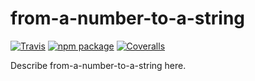 # from-a-number-to-a-string

[![Travis][build-badge]][build]
[![npm package][npm-badge]][npm]
[![Coveralls][coveralls-badge]][coveralls]

Describe from-a-number-to-a-string here.

[build-badge]: https://travis-ci.com/StayDistributed/from-a-number-to-a-string.svg?branch=master
[build]: https://travis-ci.com/StayDistributed/from-a-number-to-a-string
[npm-badge]: https://img.shields.io/npm/v/@staydistributed/fantas.png?style=flat-square
[npm]: https://www.npmjs.org/package/@staydistributed/fantas
[coveralls-badge]: https://img.shields.io/coveralls/StayDistributed/from-a-number-to-a-string/master.png?style=flat-square
[coveralls]: https://coveralls.io/github/StayDistributed/from-a-number-to-a-string
